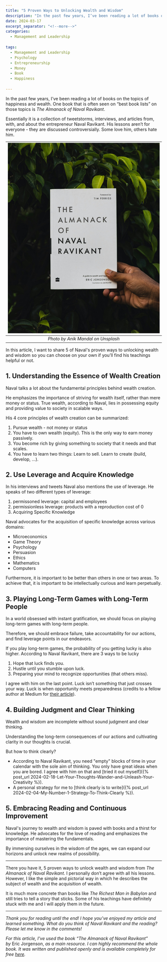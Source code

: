 ```yaml
---
title: "5 Proven Ways to Unlocking Wealth and Wisdom"
description: "In the past few years, I’ve been reading a lot of books on the topics of happiness and wealth. One book that is often seen on best book lists on those topics is The Almanack of Naval Ravikant. Essentially it is a collection of tweetstorms, interviews, and articles from, with, and about the entrepreneur Naval Ravikant. His lessons aren’t for everyone - they are discussed controversially. Some love him, others hate him. In this article, I want to share 5 of Naval's proven ways to unlocking wealth and wisdom fso you can choose on your own if you’ll find his teachings helpful or not."
date: 2024-03-17
excerpt_separator: "<!--more-->"
categories:
  - Management and Leadership

tags:
  - Management and Leadership
  - Psychology
  - Entrepreneurship
  - Money
  - Book
  - Happiness

---
```


In the past few years, I’ve been reading a lot of books on the topics of happiness and wealth. One book that is often seen on “best book lists” on those topics is *The Almanack of Naval Ravikant*.

Essentially it is a collection of tweetstorms, interviews, and articles from, with, and about the entrepreneur Naval Ravikant. His lessons aren’t for everyone - they are discussed controversially. Some love him, others hate him.

| ![image](/assets/images/anik-mandal-almanack_naval_ravikant-unsplash.jpg) |
|:--:|
| *Photo by Anik Mandal on Unsplash* |

In this article, I want to share 5 of Naval's proven ways to unlocking wealth and wisdom so you can choose on your own if you’ll find his teachings helpful or not.

## 1. Understanding the Essence of Wealth Creation

Naval talks a lot about the fundamental principles behind wealth creation.

He emphasizes the importance of striving for wealth itself, rather than mere money or status. True wealth, according to Naval, lies in possessing equity and providing value to society in scalable ways.

His 4 core principles of wealth creation can be summarized:

1. Pursue wealth - not money or status
2. You have to own wealth (equity). This is the only way to earn money passively.
3. You become rich by giving something to society that it needs and that scales.
4. You have to learn two things: Learn to sell. Learn to create (build, develop, ...).

## 2. Use Leverage and Acquire Knowledge

In his interviews and tweets Naval also mentions the use of leverage. He speaks of two different types of leverage:

1. permissoned leverage: capital and employees
2. permissionless leverage: products with a reproduction cost of 0
3. Acquiring Specific Knowledge

Naval advocates for the acquisition of specific knowledge across various domains:

- Microeconomics
- Game Theory
- Psychology
- Persuasion
- Ethics
- Mathematics
- Computers

Furthermore, it is important to be better than others in one or two areas. To achieve that, it is important to be intellectually curious and learn perpetually.

## 3. Playing Long-Term Games with Long-Term People

In a world obsessed with instant gratification, we should focus on playing long-term games with long-term people.

Therefore, we should embrace failure, take accountability for our actions, and find leverage points in our endeavors.

If you play long-term games, the probability of you getting lucky is also higher. According to Naval Ravikant, there are 3 ways to be lucky

1. Hope that luck finds you.
2. Hustle until you stumble upon luck.
3. Preparing your mind to recognize opportunities (that others miss).

I agree with him on the last point. Luck isn’t something that just crosses your way. Luck is when opportunity meets preparedness (credits to a fellow author at Medium for [their article](https://medium.com/long-sweet-valuable/why-are-some-people-so-lucky-this-is-the-reason-ae566ada23e1)).

## 4. Building Judgment and Clear Thinking

Wealth and wisdom are incomplete without sound judgment and clear thinking.

Understanding the long-term consequences of our actions and cultivating clarity in our thoughts is crucial.

But how to think clearly?

- According to Naval Ravikant, you need "empty" blocks of time in your calendar with the sole aim of thinking. You only have great ideas when you are bored. I agree with him on that and [tried it out myself]({% post_url 2024-02-18-Let-Your-Thoughts-Wander-and-Unleash-Your-Creativity %}).
- A personal strategy for me to [think clearly is to write]({% post_url 2024-02-04-My-Number-1-Strategy-To-Think-Clearly %}).

## 5. Embracing Reading and Continuous Improvement

Naval's journey to wealth and wisdom is paved with books and a thirst for knowledge. He advocates for the love of reading and emphasizes the importance of mastering the fundamentals.

By immersing ourselves in the wisdom of the ages, we can expand our horizons and unlock new realms of possibility.

---

There you have it, 5 proven ways to unlock wealth and wisdom from *The Almanack of Naval Ravikant*. I personally don’t agree with all his lessons. However, I like the simple and pictorial way in which he describes the subject of wealth and the acquisition of wealth.

It is much more concrete than books like *The Richest Man in Babylon* and still tries to tell a story that sticks. Some of his teachings have definitely stuck with me and I will apply them in the future.

---

*Thank you for reading until the end! I hope you’ve enjoyed my article and learned something. What do you think of Naval Ravikant and the reading? Please let me know in the comments!*

*For this article, I’ve used the book “The Almanack of Naval Ravikant” by* Eric Jorgenson, *as a main resource. I can highly recommend the whole book. It was written and published openly and is available completely for free [here](https://www.navalmanack.com/).*